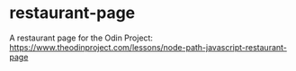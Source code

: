 # restaurant-page
A restaurant page for the Odin Project: https://www.theodinproject.com/lessons/node-path-javascript-restaurant-page
